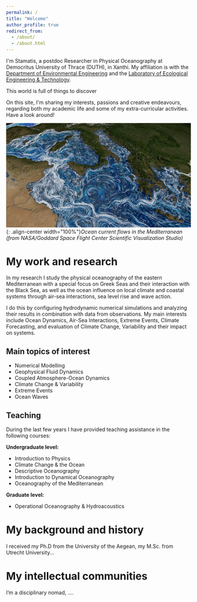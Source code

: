 ```yaml
---
permalink: /
title: "Welcome"
author_profile: true
redirect_from: 
  - /about/
  - /about.html
---
```


I'm Stamatis, a postdoc Researcher in Physical Oceanography at Democritus University of Thrace (DUTH), in Xanthi. My affiliation is with the [Department of Environmental Engineering](https://env.duth.gr/en/) and the [Laboratory of Ecological Engineering & Technology](https://env.duth.gr/en/laboratories/lab5/). 

This world is full of things to discover

On this site, I'm sharing my interests, passions and creative endeavours, regarding both my academic life and some of my extra-curricular activities. Have a look around!



![](/images/med_final_03.03000.jpg){: .align-center width="100%"}*Ocean current flows in the Mediterranean (from NASA/Goddard Space Flight Center Scientific Visualization Studio)*

My work and research
======
In my research I study the physical oceanography of the eastern Mediterranean with a special focus on Greek Seas and their interaction with the Black Sea, as well as the ocean influence on local climate and coastal systems through air-sea interactions, sea level rise and wave action. 

I do this by configuring hydrodynamic numerical simulations and analyzing their results in combination with data from observations. My main interests include Ocean Dynamics, Air-Sea Interactions, Extreme Events, Climate Forecasting, and evaluation of Climate Change, Variability and their impact on systems.

Main topics of interest
------
- Numerical Modelling
- Geophysical Fluid Dynamics
- Coupled Atmosphere-Ocean Dynamics
- Climate Change & Variability
- Extreme Events
- Ocean Waves

Teaching
------
During the last few years I have provided teaching assistance in the following courses:

**Undergraduate level:**
- Introduction to Physics
- Climate Change & the Ocean
- Descriptive Oceanography
- Introduction to Dynamical Oceanography
- Oceanography of the Mediterranean

**Graduate level:**
- Operational Oceanography & Hydroacoustics

My background and history
======
I received my Ph.D from the University of the Aegean, my M.Sc. from Utrecht University... <!-- from the UC-Berkeley School of Information, my M.A. from the Communication, Culture, and Technology program at Georgetown University, and my B.A. in the Humanities program at the University of Texas at Austin. For just under five years after receiving my Ph.D, I was at the Berkeley Institute for Data Science as a staff ethnographer. At BIDS, I was first a postdoctoral scholar, then became a principal investigator and led several research and education efforts, including the institute’s Data Science Studies efforts and the Best Practices in Data Science series.-->

My intellectual communities
======
I’m a disciplinary nomad, ....<!-- integrating disciplines like computer science, information science, social psychology, and organization/management science with fields like philosophy, sociology, anthropology, and history of science and technology. In terms of academic specialties, I spend a lot of my time in the fields of Science and Technology Studies, Computer-Supported Cooperative Work, and new media / internet studies. Methodologically, while I am trained as a qualitative ethnographer, I also rely on other qualitative, quantitative, and computational methods. I often use more statistical forms of analysis to contextualize and further support more qualitative approaches, frequently collaborating with people from other disciplines. I frequently speak at conferences and events, and I also consult with various groups, organizations, and companies about a wide range of topics.-->
